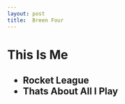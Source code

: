 ```yaml
---
layout: post
title:  Breen Four
---
```

<html>
<head>
<h1>This Is Me</h1>
<title>
This Is An Unordered List Of The Games I Like
</title>
<h2>
<ul>
<li>
Rocket League
</li>
<li>
Thats About All I Play
</li>
</ul>
</h2>
</head>
<body>
</body>
</html>
